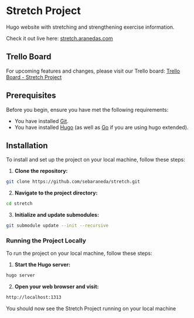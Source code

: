 # Stretch Project

Hugo website with stretching and strengthening exercise information.

Check it out live here: [stretch.aranedas.com](http://stretch.aranedas.com)

## Trello Board

For upcoming features and changes, please visit our Trello board:
[Trello Board - Stretch Project](https://trello.com/b/Rw5uGZCw/stretch)

## Prerequisites

Before you begin, ensure you have met the following requirements:

- You have installed [Git](https://git-scm.com/).
- You have installed [Hugo](https://gohugo.io/getting-started/installing/) (as well as [Go](https://gohugo.io/installation/windows/#build-from-source) if you are using hugo extended).

## Installation

To install and set up the project on your local machine, follow these steps:

1. **Clone the repository:**

```sh
git clone https://github.com/sebaraneda/stretch.git
```

2. **Navigate to the project directory:**

```sh
cd stretch
```

3. **Initialize and update submodules:**

```sh
git submodule update --init --recursive
```

### Running the Project Locally

To run the project on your local machine, follow these steps:

1. **Start the Hugo server:**

```sh
hugo server
```

2. **Open your web browser and visit:**

```sh
http://localhost:1313
```

You should now see the Stretch Project running on your local machine
